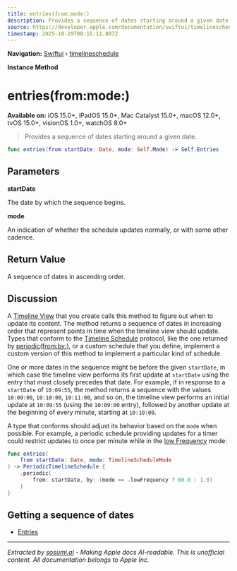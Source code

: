 ```yaml
---
title: entries(from:mode:)
description: Provides a sequence of dates starting around a given date.
source: https://developer.apple.com/documentation/swiftui/timelineschedule/entries(from:mode:)
timestamp: 2025-10-29T00:15:11.807Z
---
```


**Navigation:** [Swiftui](/documentation/swiftui) › [timelineschedule](/documentation/swiftui/timelineschedule)

**Instance Method**

# entries(from:mode:)

**Available on:** iOS 15.0+, iPadOS 15.0+, Mac Catalyst 15.0+, macOS 12.0+, tvOS 15.0+, visionOS 1.0+, watchOS 8.0+

> Provides a sequence of dates starting around a given date.

```swift
func entries(from startDate: Date, mode: Self.Mode) -> Self.Entries
```

## Parameters

**startDate**

The date by which the sequence begins.



**mode**

An indication of whether the schedule updates normally, or with some other cadence.



## Return Value

A sequence of dates in ascending order.

## Discussion

A [Timeline View](/documentation/swiftui/timelineview) that you create calls this method to figure out when to update its content. The method returns a sequence of dates in increasing order that represent points in time when the timeline view should update. Types that conform to the [Timeline Schedule](/documentation/swiftui/timelineschedule) protocol, like the one returned by [periodic(from:by:)](/documentation/swiftui/timelineschedule/periodic(from:by:)), or a custom schedule that you define, implement a custom version of this method to implement a particular kind of schedule.

One or more dates in the sequence might be before the given `startDate`, in which case the timeline view performs its first update at `startDate` using the entry that most closely precedes that date. For example, if in response to a `startDate` of `10:09:55`, the method returns a sequence with the values `10:09:00`, `10:10:00`, `10:11:00`, and so on, the timeline view performs an initial update at `10:09:55` (using the `10:09:00` entry), followed by another update at the beginning of every minute, starting at `10:10:00`.

A type that conforms should adjust its behavior based on the `mode` when possible. For example, a periodic schedule providing updates for a timer could restrict updates to once per minute while in the [low Frequency](/documentation/swiftui/timelineschedulemode/lowfrequency) mode:

```swift
func entries(
    from startDate: Date, mode: TimelineScheduleMode
) -> PeriodicTimelineSchedule {
    .periodic(
        from: startDate, by: (mode == .lowFrequency ? 60.0 : 1.0)
    )
}
```

## Getting a sequence of dates

- [Entries](/documentation/swiftui/timelineschedule/entries)

---

*Extracted by [sosumi.ai](https://sosumi.ai) - Making Apple docs AI-readable.*
*This is unofficial content. All documentation belongs to Apple Inc.*
